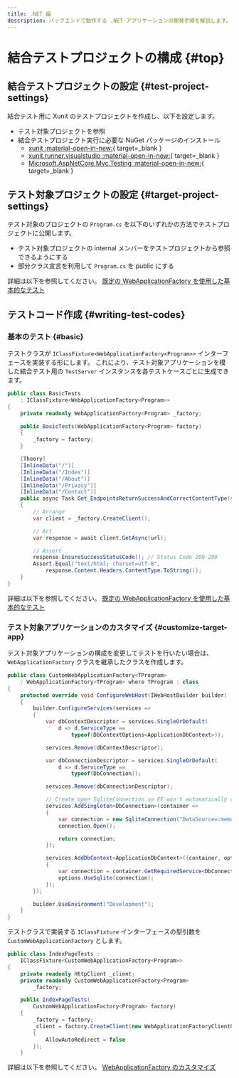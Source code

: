 ```yaml
---
title: .NET 編
description: バックエンドで動作する .NET アプリケーションの開発手順を解説します。
---
```


# 結合テストプロジェクトの構成 {#top}

## 結合テストプロジェクトの設定 {#test-project-settings}

結合テスト用に Xunit のテストプロジェクトを作成し、以下を設定します。

- テスト対象プロジェクトを参照
- 結合テストプロジェクト実行に必要な NuGet パッケージのインストール
    - [xunit :material-open-in-new:](https://www.nuget.org/packages/xunit){ target=_blank }
    - [xunit.runner.visualstudio :material-open-in-new:](https://www.nuget.org/packages/xunit.runner.visualstudio){ target=_blank }
    - [Microsoft.AspNetCore.Mvc.Testing :material-open-in-new:](https://www.nuget.org/packages/Microsoft.AspNetCore.Mvc.Testing){ target=_blank }

## テスト対象プロジェクトの設定 {#target-project-settings}

テスト対象のプロジェクトの `Program.cs` を以下のいずれかの方法でテストプロジェクトに公開します。

- テスト対象プロジェクトの internal メンバーをテストプロジェクトから参照できるようにする
- 部分クラス宣言を利用して `Program.cs` を public にする

詳細は以下を参照してください。
[既定の WebApplicationFactory を使用した基本的なテスト](https://learn.microsoft.com/ja-jp/aspnet/core/test/integration-tests#basic-tests-with-the-default-webapplicationfactory)

## テストコード作成 {#writing-test-codes}

### 基本のテスト {#basic}

テストクラスが `IClassFixture<WebApplicationFactory<Program>>` インターフェースを実装する形にします。
これにより、テスト対象アプリケーションを模した結合テスト用の `TestServer` インスタンスを各テストケースごとに生成できます。

``` C#
public class BasicTests 
    : IClassFixture<WebApplicationFactory<Program>>
{
    private readonly WebApplicationFactory<Program> _factory;

    public BasicTests(WebApplicationFactory<Program> factory)
    {
        _factory = factory;
    }

    [Theory]
    [InlineData("/")]
    [InlineData("/Index")]
    [InlineData("/About")]
    [InlineData("/Privacy")]
    [InlineData("/Contact")]
    public async Task Get_EndpointsReturnSuccessAndCorrectContentType(string url)
    {
        // Arrange
        var client = _factory.CreateClient();

        // Act
        var response = await client.GetAsync(url);

        // Assert
        response.EnsureSuccessStatusCode(); // Status Code 200-299
        Assert.Equal("text/html; charset=utf-8", 
            response.Content.Headers.ContentType.ToString());
    }
}
```

詳細は以下を参照してください。
[既定の WebApplicationFactory を使用した基本的なテスト](https://learn.microsoft.com/ja-jp/aspnet/core/test/integration-tests#basic-tests-with-the-default-webapplicationfactory)

### テスト対象アプリケーションのカスタマイズ {#customize-target-app}

テスト対象アプリケーションの構成を変更してテストを行いたい場合は、 `WebApplicationFactory` クラスを継承したクラスを作成します。

``` C#
public class CustomWebApplicationFactory<TProgram>
    : WebApplicationFactory<TProgram> where TProgram : class
{
    protected override void ConfigureWebHost(IWebHostBuilder builder)
    {
        builder.ConfigureServices(services =>
        {
            var dbContextDescriptor = services.SingleOrDefault(
                d => d.ServiceType ==
                    typeof(DbContextOptions<ApplicationDbContext>));

            services.Remove(dbContextDescriptor);

            var dbConnectionDescriptor = services.SingleOrDefault(
                d => d.ServiceType ==
                    typeof(DbConnection));

            services.Remove(dbConnectionDescriptor);

            // Create open SqliteConnection so EF won't automatically close it.
            services.AddSingleton<DbConnection>(container =>
            {
                var connection = new SqliteConnection("DataSource=:memory:");
                connection.Open();

                return connection;
            });

            services.AddDbContext<ApplicationDbContext>((container, options) =>
            {
                var connection = container.GetRequiredService<DbConnection>();
                options.UseSqlite(connection);
            });
        });

        builder.UseEnvironment("Development");
    }
}
```

テストクラスで実装する `IClassFixture` インターフェースの型引数を `CustomWebApplicationFactory` とします。

``` C#
public class IndexPageTests :
    IClassFixture<CustomWebApplicationFactory<Program>>
{
    private readonly HttpClient _client;
    private readonly CustomWebApplicationFactory<Program>
        _factory;

    public IndexPageTests(
        CustomWebApplicationFactory<Program> factory)
    {
        _factory = factory;
        _client = factory.CreateClient(new WebApplicationFactoryClientOptions
        {
            AllowAutoRedirect = false
        });
    }
```

詳細は以下を参照してください。
[WebApplicationFactory のカスタマイズ](https://learn.microsoft.com/ja-jp/aspnet/core/test/integration-tests#customize-webapplicationfactory)
